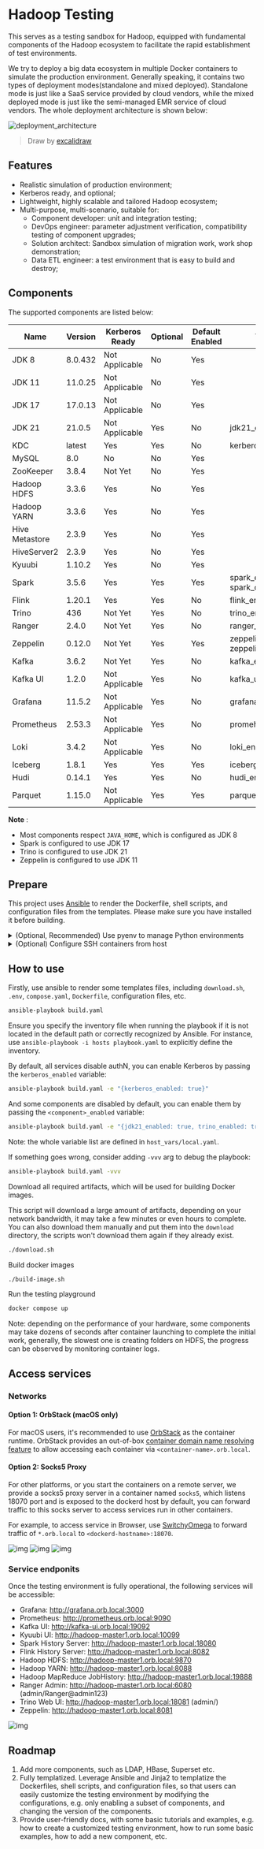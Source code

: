 Hadoop Testing
==============
This serves as a testing sandbox for Hadoop, equipped with fundamental components
of the Hadoop ecosystem to facilitate the rapid establishment of test environments.

We try to deploy a big data ecosystem in multiple Docker containers to simulate the production environment. Generally speaking, it contains two types of deployment modes(standalone and mixed deployed). Standalone mode is just like a SaaS service provided by cloud vendors, while the mixed deployed mode is just like the semi-managed EMR service of cloud vendors. The whole deployment architecture is shown below:

![deployment_architecture](./docs/imgs/deployment_architecture.png)

> Draw by [excalidraw](https://excalidraw.com/)

## Features

* Realistic simulation of production environment;
* Kerberos ready, and optional;
* Lightweight, highly scalable and tailored Hadoop ecosystem;
* Multi-purpose, multi-scenario, suitable for:
   - Component developer: unit and integration testing;
   - DevOps engineer: parameter adjustment verification, compatibility testing of component upgrades;
   - Solution architect: Sandbox simulation of migration work, work shop demonstration;
   - Data ETL engineer: a test environment that is easy to build and destroy;

## Components

The supported components are listed below:

| Name           | Version | Kerberos Ready | Optional | Default Enabled | Variables                              |
| -------------- | ------- | -------------- | -------- | --------------- | -------------------------------------- |
| JDK 8          | 8.0.432 | Not Applicable | No       | Yes             |                                        |
| JDK 11         | 11.0.25 | Not Applicable | No       | Yes             |                                        |
| JDK 17         | 17.0.13 | Not Applicable | No       | Yes             |                                        |
| JDK 21         | 21.0.5  | Not Applicable | Yes      | No              | jdk21_enabled                          |
| KDC            | latest  | Yes            | Yes      | No              | kerberos_enabled                       |
| MySQL          | 8.0     | No             | No       | Yes             |                                        |
| ZooKeeper      | 3.8.4   | Not Yet        | No       | Yes             |                                        |
| Hadoop HDFS    | 3.3.6   | Yes            | No       | Yes             |                                        |
| Hadoop YARN    | 3.3.6   | Yes            | No       | Yes             |                                        |
| Hive Metastore | 2.3.9   | Yes            | No       | Yes             |                                        |
| HiveServer2    | 2.3.9   | Yes            | No       | Yes             |                                        |
| Kyuubi         | 1.10.2  | Yes            | No       | Yes             |                                        |
| Spark          | 3.5.6   | Yes            | Yes      | Yes             | spark_enabled, spark_custom_name       |
| Flink          | 1.20.1  | Yes            | Yes      | No              | flink_enabled                          |
| Trino          | 436     | Not Yet        | Yes      | No              | trino_enabled                          |
| Ranger         | 2.4.0   | Not Yet        | Yes      | No              | ranger_enabled                         |
| Zeppelin       | 0.12.0  | Not Yet        | Yes      | Yes             | zeppelin_enabled, zeppelin_custom_name |
| Kafka          | 3.6.2   | Not Yet        | Yes      | No              | kafka_enabled                          |
| Kafka UI       | 1.2.0   | Not Applicable | Yes      | No              | kafka_ui_enabled                       |
| Grafana        | 11.5.2  | Not Applicable | Yes      | No              | grafana_enabled                        |
| Prometheus     | 2.53.3  | Not Applicable | Yes      | No              | promeheus_enabled                      |
| Loki           | 3.4.2   | Not Applicable | Yes      | No              | loki_enabled                           |
| Iceberg        | 1.8.1   | Yes            | Yes      | Yes             | iceberg_enabled                        |
| Hudi           | 0.14.1  | Yes            | Yes      | No              | hudi_enabled                           |
| Parquet        | 1.15.0  | Not Applicable | Yes      | Yes             | parquet_enabled                        |

**Note** :

- Most components respect `JAVA_HOME`, which is configured as JDK 8
- Spark is configured to use JDK 17
- Trino is configured to use JDK 21
- Zeppelin is configured to use JDK 11

## Prepare

This project uses [Ansible](https://www.ansible.com/) to render the Dockerfile, shell scripts, and configuration files from the templates. Please make sure you have installed it before building.

<details>

<summary> (Optional, Recommended) Use pyenv to manage Python environments </summary>

Considering, ansible strongly depends on the Python environment. To make the Python environment independent and easy to manage, it is recommended to use [pyenv-virtualenv](https://github.com/pyenv/pyenv-virtualenv) to manage Python environment.

### Install pyenv

Here we provide guides for macOS and CentOS users.

#### macOS

Install from Homebrew

```bash
brew install pyenv pyenv-virtualenv
```

Append to `~/.zshrc`, and perform `source ~/.zshrc` or open a new terminal to take effect.

```bash
eval "$(pyenv init -)"
eval "$(pyenv virtualenv-init -)"
```

#### CentOS

Before installing, we need to install some required packages.

```bash
yum install gcc make patch zlib-devel bzip2 bzip2-devel readline-devel sqlite sqlite-devel openssl-devel tk-devel libffi-devel xz-devel
```

Then, install pyenv:

```bash
curl https://pyenv.run | bash
```

If you use `bash`, add it into `~/.bash_profile` or `~/.bashrc`:

```bash
export PYENV_ROOT="$HOME/.pyenv"
[[ -d $PYENV_ROOT/bin ]] && export PATH="$PYENV_ROOT/bin:$PATH"
eval "$(pyenv init -)"
```

Add it into `~/.bashrc`:

```bash
eval "$(pyenv virtualenv-init -)"
```

After all, source `~/.bash_profile` and `~/.bashrc`.

### Use pyenv

Create virtualenv

```bash
pyenv install 3.11
pyenv virtualenv 3.11 hadoop-testing
```

Localize virtualenv

```bash
pyenv local hadoop-testing
```

Install packages to the isolated virtualenv

```bash
pip install -r requirements.txt
```
</details>

<details>

<summary>(Optional) Configure SSH containers from host</summary>

This step allows you to ssh all the `hadoop-*` containers from your host, then can use ansible to control all the `hadoop-*` containers.

### Install nc

Here we provide guides for macOS and CentOS users.

#### macOS

The macOS should have pre-installed `nc`.

#### CentOS

Install `nc` using YUM:

```bash
yum install epel-release && yum install -y nc
```

### Configure SSH

Then configure the `~/.ssh/config` file in your host:

```bash
Host hadoop-*
    Hostname %h.orb.local
    User root
    Port 22
    ForwardAgent yes
    IdentityFile ~/.ssh/id_rsa_hadoop_testing
    StrictHostKeyChecking no
    ProxyCommand nc -x 127.0.0.1:18070 %h %p
```

**Note** : DO NOT forget to reduce access permission by invoking this command:

```bash
chmod 600 ~/.ssh/id_rsa_hadoop_testing
```

After all the containers have been launched, test the controllability via this command:

```bash
ansible-playbook test-ssh.yaml
```

It should print all nodes' OS information (include host and hadoop related containers).

If not, use `-vvv` config option to debug it.
</details>

## How to use

Firstly, use ansible to render some templates files, including `download.sh`, `.env`, `compose.yaml`, `Dockerfile`, configuration files, etc.

```bash
ansible-playbook build.yaml
```
Ensure you specify the inventory file when running the playbook if it is not located in the default path or correctly recognized by Ansible. For instance, use `ansible-playbook -i hosts playbook.yaml` to explicitly define the inventory.

By default, all services disable authN, you can enable Kerberos by passing the `kerberos_enabled` variable:

```bash
ansible-playbook build.yaml -e "{kerberos_enabled: true}"
```

And some components are disabled by default, you can enable them by passing the `<component>_enabled` variable:

```bash
ansible-playbook build.yaml -e "{jdk21_enabled: true, trino_enabled: true}"
```

Note: the whole variable list are defined in `host_vars/local.yaml`.

If something goes wrong, consider adding `-vvv` arg to debug the playbook:

```bash
ansible-playbook build.yaml -vvv
```

Download all required artifacts, which will be used for building Docker images.

This script will download a large amount of artifacts, depending on your network bandwidth,
it may take a few minutes or even hours to complete. You can also download them manually and
put them into the `download` directory, the scripts won't download them again if they already
exist.

```bash
./download.sh
```

Build docker images

```bash
./build-image.sh
```

Run the testing playground

```bash
docker compose up
```

Note: depending on the performance of your hardware, some components may take dozens of seconds
after container launching to complete the initial work, generally, the slowest one is creating
folders on HDFS, the progress can be observed by monitoring container logs.

## Access services

### Networks

#### Option 1: OrbStack (macOS only)

For macOS users, it's recommended to use [OrbStack](https://docs.orbstack.dev/) as the container runtime. OrbStack provides an out-of-box [container domain name resolving feature](https://docs.orbstack.dev/docker/domains) to allow accessing each container via `<container-name>.orb.local`.

#### Option 2: Socks5 Proxy

For other platforms, or you start the containers on a remote server, we provide a socks5 proxy server in a container named `socks5`, which listens 18070 port and is exposed to the dockerd host by default, you can forward traffic to this socks server to access services run in other containers.

For example, to access service in Browser, use [SwitchyOmega](https://github.com/FelisCatus/SwitchyOmega) to forward traffic of `*.orb.local` to `<dockerd-hostname>:18070`.

![img](docs/imgs/switchy-omega-1.png "step 1")
![img](docs/imgs/switchy-omega-2.png "step 2")
![img](docs/imgs/switchy-omega-3.png "step 3")

### Service endponits

Once the testing environment is fully operational, the following services will be accessible:

- Grafana: http://grafana.orb.local:3000
- Prometheus: http://prometheus.orb.local:9090
- Kafka UI: http://kafka-ui.orb.local:19092
- Kyuubi UI: http://hadoop-master1.orb.local:10099
- Spark History Server: http://hadoop-master1.orb.local:18080
- Flink History Server: http://hadoop-master1.orb.local:8082
- Hadoop HDFS: http://hadoop-master1.orb.local:9870
- Hadoop YARN: http://hadoop-master1.orb.local:8088
- Hadoop MapReduce JobHistory: http://hadoop-master1.orb.local:19888
- Ranger Admin: http://hadoop-master1.orb.local:6080 (admin/Ranger@admin123)
- Trino Web UI: http://hadoop-master1.orb.local:18081 (admin/)
- Zeppelin: http://hadoop-master1.orb.local:8081

![img](docs/imgs/namenode-ui.png)

## Roadmap

1. Add more components, such as LDAP, HBase, Superset etc.
2. Fully templatized. Leverage Ansible and Jinja2 to templatize the Dockerfiles, shell scripts, and configuration files, so that users can easily customize the testing environment by modifying the configurations, e.g. only enabling a subset of components, and changing the version of the components.
3. Provide user-friendly docs, with some basic tutorials and examples, e.g. how to create a customized testing environment, how to run some basic examples, how to add a new component, etc.
